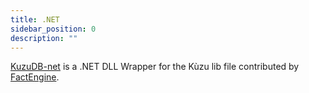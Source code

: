 ```yaml
---
title: .NET
sidebar_position: 0
description: ""
---
```


[KuzuDB-net](https://github.com/FactEngineCommunity/KuzuDB-DotNetInterface) is
a .NET DLL Wrapper for the Kùzu lib file contributed by [FactEngine](https://factengine.ai/).